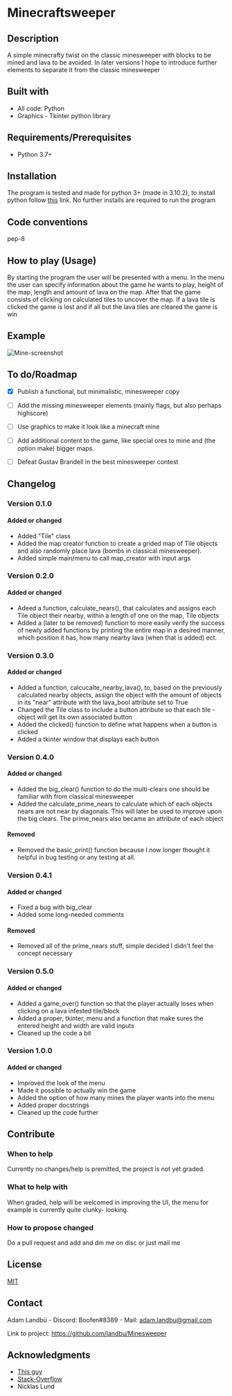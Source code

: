 # Minecraftsweeper

## Description 
A simple minecrafty twist on the classic minesweeper with blocks to be mined and lava to be avoided. In later versions I hope to introduce further
elements to separate it from the classic minesweeper


## Built with


- All code: Python
- Graphics - Tkinter python library 

## Requirements/Prerequisites


- Python 3.7+

## Installation

The program is tested and made for python 3+ (made in 3.10.2), to install python follow [this](https://www.python.org/downloads/) link. No further installs are required to run the program 

## Code conventions

pep-8

## How to play (Usage)

By starting the program the user will be presented with a menu. In the menu the user can specify information about the game he wants to play, height of the map, length and amount of lava on the map. After that the game consists of clicking on calculated tiles to uncover the map. If a lava tile is clicked the game is lost and if all but the lava tiles are cleared the game is win


## Example

![Mine-screenshot](https://user-images.githubusercontent.com/95740885/167784334-985e68b5-76bf-4f50-8bf0-761afcf702ba.JPG)


## To do/Roadmap

- [x] Publish a functional, but minimalistic, minesweeper copy
- [ ] Add the missing minesweeper elements (mainly flags, but also perhaps highscore)
- [ ] Use graphics to make it look like a minecraft mine
- [ ] Add additional content to the game, like special ores to mine and (the option make) bigger maps.
- [ ] Defeat Gustav Brandell in the best minesweeper contest



## Changelog


### Version 0.1.0

#### Added or changed

- Added "Tile" class
- Added the map creator function to create a grided map of Tile objects and also randomly place lava (bombs in classical minesweeper).
- Added simple main/menu to call map_creator with input args



### Version 0.2.0

#### Added or changed
- Adeed a function, calculate_nears(), that calculates and assigns each Tile object their nearby, within a length of one on the map, Tile objects
- Added a (later to be removed) function to more easily verify the success of newly added functions by printing the entire map in a desired manner, which position it has, how many nearby lava (when that is added) ect.


### Version 0.3.0

#### Added or changed
- Added a function, calcucalte_nearby_lava(), to, based on the previously calculated nearby objects, assign the object with the amount of objects in its "near" attribute with the lava_bool attribute set to True
- Changed the Tile class to include a button attribute so that each tile -object will get its own associated button
- Added the clicked() function to define what happens when a button is clicked
- Added a tkinter window that displays each button


### Version 0.4.0
#### Added or changed
- Added the big_clear() function to do the multi-clears one should be familiar with from classical minesweeper
- Added the calculate_prime_nears to calculate which of each objects nears are not near by diagonals. This will later be used to improve upon the big clears. The prime_nears also became an attribute of each object


#### Removed
- Removed the basic_print() function because I now longer thought it helpful in bug testing or any testing at all.


### Version 0.4.1

#### Added or changed
- Fixed a bug with big_clear
- Added some long-needed comments
#### Removed
- Removed all of the prime_nears stuff, simple decided I didn't feel the concept necessary 


### Version 0.5.0

#### Added or changed
- Added a game_over() function so that the player actually loses when clicking on a lava infested tile/block
- Added a proper, tkinter, menu and a function that make sures the entered height and width are valid inputs
- Cleaned up the code a bit


### Version 1.0.0
#### Added or changed
- Improved the look of the menu
- Made it possible to actually win the game
- Added the option of how many mines the player wants into the menu
- Added proper docstrings
- Cleaned up the code further

## Contribute

### When to help
Currently no changes/help is premitted, the project is not yet graded. 
### What to help with
When graded, help will be welcomed in improving the UI, the menu for example is currently quite clunky- looking.
### How to propose changed
Do a pull request and add and dm me on disc or just mail me


## License

[MIT](https://choosealicense.com/licenses/mit/)

## Contact


Adam Landbü - Discord: Boofen#8389 - Mail: adam.landbu@gmail.com

Link to project: https://github.com/landbu/Minesweeper

## Acknowledgments

- [This guy](https://www.youtube.com/watch?v=YXPyB4XeYLA&t=9024s)
- [Stack-Overflow](https://stackoverflow.com/)
- Nicklas Lund
